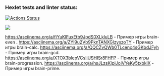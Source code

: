 ### Hexlet tests and linter status:
[![Actions Status](https://github.com/Yury-Pv/php-project-45/workflows/hexlet-check/badge.svg)](https://github.com/Yury-Pv/php-project-45/actions)

<a href="https://codeclimate.com/github/Yury-Pv/php-project-45/maintainability"><img src="https://api.codeclimate.com/v1/badges/9b6855b946c2d97f6ceb/maintainability" /></a>


https://asciinema.org/a/fiYuKlFuxEtb9JpdS0XLkluLB - Пример игры brain-even .
https://asciinema.org/a/ZYl9u2Vb9PknTANXGIzyszoTY - Пример игры brain-calc.
https://asciinema.org/a/QQCZvQWb0TLcenc4sGKbdJFyh - Пример игры brain-gcd.
https://asciinema.org/a/XTOX3blepVCsIiUSHISr8FHFP - Пример игры brain-progression.
https://asciinema.org/a/hsJLzsKIpiJoIVYeKy5txbklX - Пример игры brain-prime.

